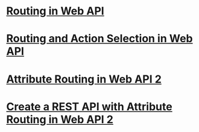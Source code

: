 # [Routing in Web API](routing-in-aspnet-web-api.md)
# [Routing and Action Selection in Web API](routing-and-action-selection.md)
# [Attribute Routing in Web API 2](attribute-routing-in-web-api-2.md)
# [Create a REST API with Attribute Routing in Web API 2](create-a-rest-api-with-attribute-routing.md)
